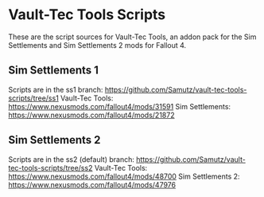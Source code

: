 # Vault-Tec Tools Scripts
These are the script sources for Vault-Tec Tools, an addon pack for the Sim Settlements and Sim Settlements 2  mods for Fallout 4.

## Sim Settlements 1
Scripts are in the ss1 branch: https://github.com/Samutz/vault-tec-tools-scripts/tree/ss1
Vault-Tec Tools: https://www.nexusmods.com/fallout4/mods/31591
Sim Settlements: https://www.nexusmods.com/fallout4/mods/21872

## Sim Settlements 2
Scripts are in the ss2 (default) branch: https://github.com/Samutz/vault-tec-tools-scripts/tree/ss2
Vault-Tec Tools: https://www.nexusmods.com/fallout4/mods/48700
Sim Settlements 2: https://www.nexusmods.com/fallout4/mods/47976
